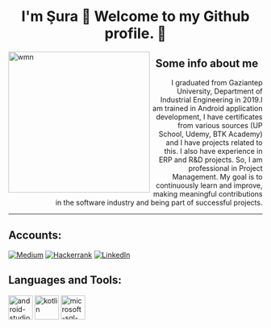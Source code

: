 <h1 align="center">I'm Şura 👋  Welcome to my Github profile. 🎈</h1>
 <img align="left" height="280" alt="wmn" width="280" src="https://media.giphy.com/media/uB86ZyWQsnFSGYe2sA/giphy.gif" /> </a>
<h2 align="center">Some info about me </h2>
<p align = "right"> I graduated from Gaziantep University, Department of Industrial Engineering in 2019.I am trained in Android application development, I have certificates from various sources (UP  School, Udemy, BTK Academy) and I have projects related to this. I also have experience in ERP and R&D projects. So, I am professional in Project Management. My goal is to continuously learn and improve, making meaningful contributions in the software industry and being part of successful projects. </p>

___




















<h2 align = "left"> Accounts:</h2>

[![Medium](https://img.shields.io/badge/Medium-12100E?style=for-the-badge&logo=medium&logoColor=white)](https://medium.com/@suraozdemir095) [![Hackerrank](https://img.shields.io/badge/-Hackerrank-2EC866?style=for-the-badge&logo=HackerRank&logoColor=white)](https://www.hackerrank.com/suraozdemir095?hr_r=1) [![LinkedIn](https://img.shields.io/badge/LinkedIn-035a7d?style=for-the-badge&logo=linkedin&logoColor=white)](https://www.linkedin.com/in/şura-özdemir-242a011b6/)

<h2 align = "left">Languages and Tools:</h2>

<img width="48" height="48" src="https://img.icons8.com/color/48/android-studio--v2.png" alt="android-studio--v2"/> <img width="48" height="48" src="https://img.icons8.com/color/48/kotlin.png" alt="kotlin"/> <img width="48" height="48" src="https://img.icons8.com/color/48/microsoft-sql-server.png" alt="microsoft-sql-server"/> 



